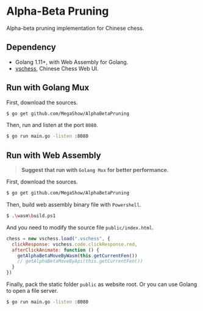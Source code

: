 # Alpha-Beta Pruning

Alpha-beta pruning implementation for Chinese chess.

## Dependency

* Golang 1.11+, with Web Assembly for Golang.
* [vschess](https://github.com/FastLight126/vschess), Chinese Chess Web UI.

## Run with Golang Mux

First, download the sources.

```sh
$ go get github.com/MegaShow/AlphaBetaPruning
```

Then, run and listen at the port `8080`.

```sh
$ go run main.go -listen :8080
```

## Run with Web Assembly

> **Suggest that run with `Golang Mux` for better performance.**

First, download the sources.

```sh
$ go get github.com/MegaShow/AlphaBetaPruning
```

Then, build web assembly binary file with `Powershell`.

```sh
$ .\wasm\build.ps1
```

And you need to modify the source file `public/index.html`.

```js
chess = new vschess.load(".vschess", {
  clickResponse: vschess.code.clickResponse.red,
  afterClickAnimate: function () {
    getAlphaBetaMoveByWasm(this.getCurrentFen())
    // getAlphaBetaMoveByApi(this.getCurrentFen())
  }
})
```

Finally, pack the static folder `public` as website root. Or you can use Golang to open a file server.

```sh
$ go run main.go -listen :8080
```


